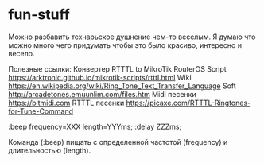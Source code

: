 # fun-stuff
Можно разбавить технарьское душнение чем-то веселым.
Я думаю что можно много чего придумать чтобы это было красиво, интересно и весело.

Полезные ссылки:
Конвертер RTTTL to MikroTik RouterOS Script
https://arktronic.github.io/mikrotik-scripts/rtttl.html
Wiki
https://en.wikipedia.org/wiki/Ring_Tone_Text_Transfer_Language
Soft
http://arcadetones.emuunlim.com/files.htm
Midi песенки
https://bitmidi.com
RTTTL песенки
https://picaxe.com/RTTTL-Ringtones-for-Tune-Command

:beep frequency=XXX length=YYYms;
:delay ZZZms;

Команда (:beep) пищать с определенной частотой (frequency) и длительностью (length).
